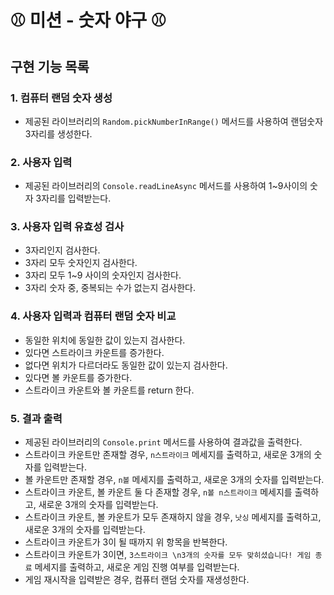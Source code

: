 # ⚾️ 미션 - 숫자 야구 ⚾️

## 구현 기능 목록

### 1. 컴퓨터 랜덤 숫자 생성

- 제공된 라이브러리의 `Random.pickNumberInRange()` 메서드를 사용하여 랜덤숫자 3자리를 생성한다.

### 2. 사용자 입력

- 제공된 라이브러리의 `Console.readLineAsync` 메서드를 사용하여 1~9사이의 숫자 3자리를 입력받는다.

### 3. 사용자 입력 유효성 검사

- 3자리인지 검사한다.
- 3자리 모두 숫자인지 검사한다.
- 3자리 모두 1~9 사이의 숫자인지 검사한다.
- 3자리 숫자 중, 중복되는 수가 없는지 검사한다.

### 4. 사용자 입력과 컴퓨터 랜덤 숫자 비교

- 동일한 위치에 동일한 값이 있는지 검사한다.
- 있다면 스트라이크 카운트를 증가한다.
- 없다면 위치가 다르더라도 동일한 값이 있는지 검사한다.
- 있다면 볼 카운트를 증가한다.
- 스트라이크 카운트와 볼 카운트를 return 한다.

### 5. 결과 출력

- 제공된 라이브러리의 `Console.print` 메서드를 사용하여 결과값을 출력한다.
- 스트라이크 카운트만 존재할 경우, `n스트라이크` 메세지를 출력하고, 새로운 3개의 숫자를 입력받는다.
- 볼 카운트만 존재할 경우, `n볼` 메세지를 출력하고, 새로운 3개의 숫자를 입력받는다.
- 스트라이크 카운트, 볼 카운트 둘 다 존재할 경우, `n볼 n스트라이크` 메세지를 출력하고, 새로운 3개의 숫자를 입력받는다.
- 스트라이크 카운트, 볼 카운트가 모두 존재하지 않을 경우, `낫싱` 메세지를 출력하고, 새로운 3개의 숫자를 입력받는다.
- 스트라이크 카운트가 3이 될 때까지 위 항목을 반복한다.
- 스트라이크 카운트가 3이면, `3스트라이크 \n3개의 숫자를 모두 맞히셨습니다! 게임 종료` 메세지를 출력하고, 새로운 게임 진행 여부를 입력받는다.
- 게임 재시작을 입력받은 경우, 컴퓨터 랜덤 숫자를 재생성한다.
